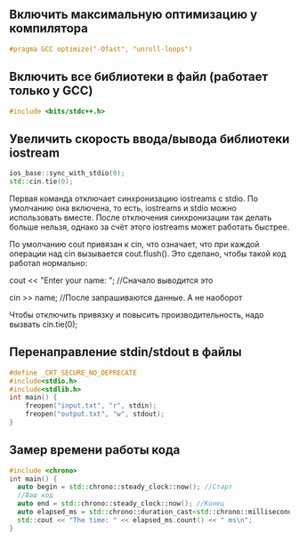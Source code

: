 ## Включить максимальную оптимизацию у компилятора
```c++
#pragma GCC optimize("-Ofast", "unroll-loops")
```
## Включить все библиотеки в файл (работает только у GCC)
```c++
#include <bits/stdc++.h>
```
## Увеличить скорость ввода/вывода библиотеки iostream
```c++
ios_base::sync_with_stdio(0);
std::cin.tie(0);    
```

Первая команда отключает синхронизацию iostreams с stdio. По умолчанию она включена, то есть, iostreams и stdio можно использовать вместе. После отключения синхронизации так делать больше нельзя, однако за счёт этого iostreams может работать быстрее.

По умолчанию cout привязан к cin, что означает, что при каждой операции над cin вызывается cout.flush(). Это сделано, чтобы такой код работал нормально:

cout << "Enter your name: "; //Сначало выводится это

cin >> name; //После запрашиваются данные. А не наоборот

Чтобы отключить привязку и повысить производительность, надо вызвать cin.tie(0);


## Перенаправление stdin/stdout в файлы
```c++
#define _CRT_SECURE_NO_DEPRECATE
#include<stdio.h>
#include<stdlib.h>
int main() {
    freopen("input.txt", "r", stdin);
    freopen("output.txt", "w", stdout);
}
```
## Замер времени работы кода
```c++
#include <chrono>
int main() {
  auto begin = std::chrono::steady_clock::now(); //Старт
  //Ваш код 
  auto end = std::chrono::steady_clock::now(); //Конец
  auto elapsed_ms = std::chrono::duration_cast<std::chrono::milliseconds>(end - begin);
  std::cout << "The time: " << elapsed_ms.count() << " ms\n";
}
```
